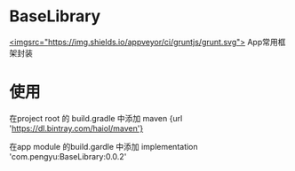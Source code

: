 # BaseLibrary
<a target="_blank" href=""><imgsrc="https://img.shields.io/appveyor/ci/gruntjs/grunt.svg"></a>
App常用框架封装

# 使用
在project root 的 build.gradle 中添加
maven {url 'https://dl.bintray.com/haiol/maven'}

在app module 的build.gardle 中添加
implementation 'com.pengyu:BaseLibrary:0.0.2'
                


